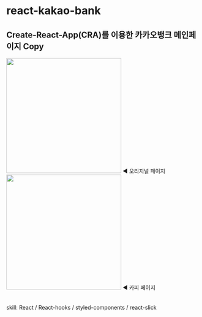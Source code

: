 react-kakao-bank
===

Create-React-App(CRA)를 이용한 카카오뱅크 메인페이지 Copy
---

<div>
<img src="https://user-images.githubusercontent.com/41315934/87879831-0a633d80-ca28-11ea-85f5-1ff92fb98abe.png" width="300">
<span>◀ 오리지널 페이지</span>
<img src="https://user-images.githubusercontent.com/41315934/87879833-0d5e2e00-ca28-11ea-9ac5-62897e2f2acc.png" width="300">
<span>◀ 카피 페이지</span>
</div>
<br/><br/>
skill: React / React-hooks / styled-components / react-slick
